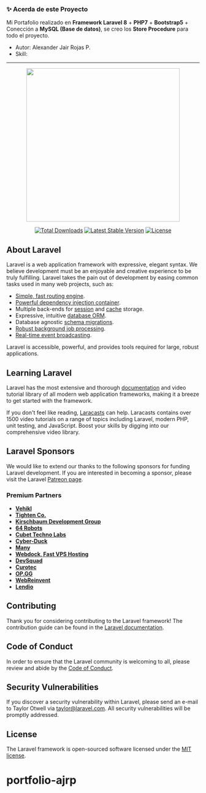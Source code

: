 ### ✨ Acerda de este Proyecto 

Mi Portafolio realizado en **Framework Laravel 8** + **PHP7** + **Bootstrap5** + Conección a **MySQL (Base de datos)**, se creo los **Store Procedure** para todo el proyecto.

- Autor: Alexander Jair Rojas P.
- Skill: 

--------------

<p align="center"><a href="https://laravel.com" target="_blank"><img src="https://raw.githubusercontent.com/laravel/art/master/logo-lockup/5%20SVG/2%20CMYK/1%20Full%20Color/laravel-logolockup-cmyk-red.svg" width="400"></a></p>

<p align="center">
<a href="https://packagist.org/packages/laravel/framework"><img src="https://img.shields.io/packagist/dt/laravel/framework" alt="Total Downloads"></a>
<a href="https://packagist.org/packages/laravel/framework"><img src="https://img.shields.io/packagist/v/laravel/framework" alt="Latest Stable Version"></a>
<a href="https://packagist.org/packages/laravel/framework"><img src="https://img.shields.io/packagist/l/laravel/framework" alt="License"></a>
</p>

## About Laravel

Laravel is a web application framework with expressive, elegant syntax. We believe development must be an enjoyable and creative experience to be truly fulfilling. Laravel takes the pain out of development by easing common tasks used in many web projects, such as:

- [Simple, fast routing engine](https://laravel.com/docs/routing).
- [Powerful dependency injection container](https://laravel.com/docs/container).
- Multiple back-ends for [session](https://laravel.com/docs/session) and [cache](https://laravel.com/docs/cache) storage.
- Expressive, intuitive [database ORM](https://laravel.com/docs/eloquent).
- Database agnostic [schema migrations](https://laravel.com/docs/migrations).
- [Robust background job processing](https://laravel.com/docs/queues).
- [Real-time event broadcasting](https://laravel.com/docs/broadcasting).

Laravel is accessible, powerful, and provides tools required for large, robust applications.

## Learning Laravel

Laravel has the most extensive and thorough [documentation](https://laravel.com/docs) and video tutorial library of all modern web application frameworks, making it a breeze to get started with the framework.

If you don't feel like reading, [Laracasts](https://laracasts.com) can help. Laracasts contains over 1500 video tutorials on a range of topics including Laravel, modern PHP, unit testing, and JavaScript. Boost your skills by digging into our comprehensive video library.

## Laravel Sponsors

We would like to extend our thanks to the following sponsors for funding Laravel development. If you are interested in becoming a sponsor, please visit the Laravel [Patreon page](https://patreon.com/taylorotwell).

### Premium Partners

- **[Vehikl](https://vehikl.com/)**
- **[Tighten Co.](https://tighten.co)**
- **[Kirschbaum Development Group](https://kirschbaumdevelopment.com)**
- **[64 Robots](https://64robots.com)**
- **[Cubet Techno Labs](https://cubettech.com)**
- **[Cyber-Duck](https://cyber-duck.co.uk)**
- **[Many](https://www.many.co.uk)**
- **[Webdock, Fast VPS Hosting](https://www.webdock.io/en)**
- **[DevSquad](https://devsquad.com)**
- **[Curotec](https://www.curotec.com/services/technologies/laravel/)**
- **[OP.GG](https://op.gg)**
- **[WebReinvent](https://webreinvent.com/?utm_source=laravel&utm_medium=github&utm_campaign=patreon-sponsors)**
- **[Lendio](https://lendio.com)**

## Contributing

Thank you for considering contributing to the Laravel framework! The contribution guide can be found in the [Laravel documentation](https://laravel.com/docs/contributions).

## Code of Conduct

In order to ensure that the Laravel community is welcoming to all, please review and abide by the [Code of Conduct](https://laravel.com/docs/contributions#code-of-conduct).

## Security Vulnerabilities

If you discover a security vulnerability within Laravel, please send an e-mail to Taylor Otwell via [taylor@laravel.com](mailto:taylor@laravel.com). All security vulnerabilities will be promptly addressed.

## License

The Laravel framework is open-sourced software licensed under the [MIT license](https://opensource.org/licenses/MIT).
# portfolio-ajrp
